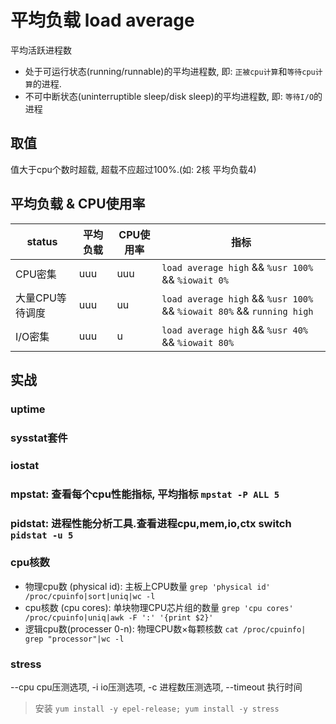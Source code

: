 # 平均负载 load average

平均活跃进程数

- 处于可运行状态(running/runnable)的平均进程数, 即: `正被cpu计算`和`等待cpu计算`的进程.
- 不可中断状态(uninterruptible sleep/disk sleep)的平均进程数, 即: `等待I/O`的进程

## 取值

值大于cpu个数时超载,  超载不应超过100%.(如: 2核 平均负载4)

## 平均负载 & CPU使用率

| status          | 平均负载 | CPU使用率 | 指标                                                                  |
| --------------- | -------- | --------- | --------------------------------------------------------------------- |
| CPU密集         | uuu      | uuu       | `load average high` && `%usr 100%` && `%iowait 0%`                    |
| 大量CPU等待调度 | uuu      | uu        | `load average high` && `%usr 100%` && `%iowait 80%` && `running high` |
| I/O密集         | uuu      | u         | `load average high` && `%usr 40%` && `%iowait 80%`                    |

## 实战

### uptime  

### sysstat套件

### iostat  

### mpstat: 查看每个cpu性能指标, 平均指标 `mpstat -P ALL 5`  

### pidstat: 进程性能分析工具.查看进程cpu,mem,io,ctx switch `pidstat -u 5`  

### cpu核数

- 物理cpu数 (physical id): 主板上CPU数量 `grep 'physical id' /proc/cpuinfo|sort|uniq|wc -l`
- cpu核数 (cpu cores): 单块物理CPU芯片组的数量 `grep 'cpu cores' /proc/cpuinfo|uniq|awk -F ':' '{print $2}'`
- 逻辑cpu数(processer 0-n): 物理CPU数×每颗核数 `cat /proc/cpuinfo| grep "processor"|wc -l`

### stress

--cpu cpu压测选项, 
-i io压测选项, 
-c 进程数压测选项, 
--timeout 执行时间
> 安装 `yum install -y epel-release; yum install -y stress`
